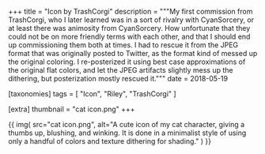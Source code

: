 +++
title = "Icon by TrashCorgi"
description = """My first commission from TrashCorgi, who I later learned was in a sort of rivalry with CyanSorcery, or at least there was animosity from CyanSorcery. How unfortunate that they could not be on more friendly terms with each other, and that I should end up commissioning them both at times. I had to rescue it from the JPEG format that was originally posted to Twitter, as the format kind of messed up the original coloring. I re-posterized it using best case approximations of the original flat colors, and let the JPEG artifacts slightly mess up the dithering, but posterization mostly rescued it."""
date = 2018-05-19

[taxonomies]
tags = [
    "Icon", "Riley", "TrashCorgi"
]

[extra]
thumbnail = "cat icon.png"
+++

{{
    img(
        src="cat icon.png",
        alt="A cute icon of my cat character, giving a thumbs up, blushing, and winking. It is done in a minimalist style of using only a handful of colors and texture dithering for shading."
    )
}}
